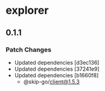 # explorer

## 0.1.1

### Patch Changes

- Updated dependencies [d3ec136]
- Updated dependencies [37241e9]
- Updated dependencies [b1660f8]
  - @skip-go/client@1.5.3
